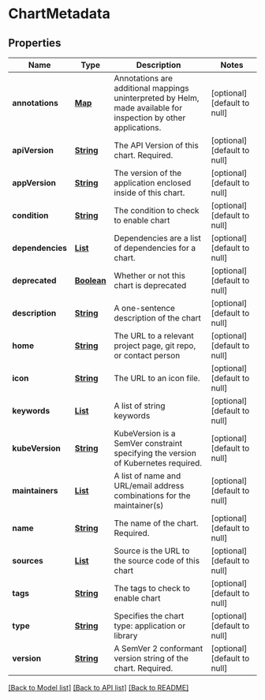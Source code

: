 # ChartMetadata
## Properties

Name | Type | Description | Notes
------------ | ------------- | ------------- | -------------
**annotations** | [**Map**](string.md) | Annotations are additional mappings uninterpreted by Helm, made available for inspection by other applications. | [optional] [default to null]
**apiVersion** | [**String**](string.md) | The API Version of this chart. Required. | [optional] [default to null]
**appVersion** | [**String**](string.md) | The version of the application enclosed inside of this chart. | [optional] [default to null]
**condition** | [**String**](string.md) | The condition to check to enable chart | [optional] [default to null]
**dependencies** | [**List**](chart.Dependency.md) | Dependencies are a list of dependencies for a chart. | [optional] [default to null]
**deprecated** | [**Boolean**](boolean.md) | Whether or not this chart is deprecated | [optional] [default to null]
**description** | [**String**](string.md) | A one-sentence description of the chart | [optional] [default to null]
**home** | [**String**](string.md) | The URL to a relevant project page, git repo, or contact person | [optional] [default to null]
**icon** | [**String**](string.md) | The URL to an icon file. | [optional] [default to null]
**keywords** | [**List**](string.md) | A list of string keywords | [optional] [default to null]
**kubeVersion** | [**String**](string.md) | KubeVersion is a SemVer constraint specifying the version of Kubernetes required. | [optional] [default to null]
**maintainers** | [**List**](chart.Maintainer.md) | A list of name and URL/email address combinations for the maintainer(s) | [optional] [default to null]
**name** | [**String**](string.md) | The name of the chart. Required. | [optional] [default to null]
**sources** | [**List**](string.md) | Source is the URL to the source code of this chart | [optional] [default to null]
**tags** | [**String**](string.md) | The tags to check to enable chart | [optional] [default to null]
**type** | [**String**](string.md) | Specifies the chart type: application or library | [optional] [default to null]
**version** | [**String**](string.md) | A SemVer 2 conformant version string of the chart. Required. | [optional] [default to null]

[[Back to Model list]](../README.md#documentation-for-models) [[Back to API list]](../README.md#documentation-for-api-endpoints) [[Back to README]](../README.md)

